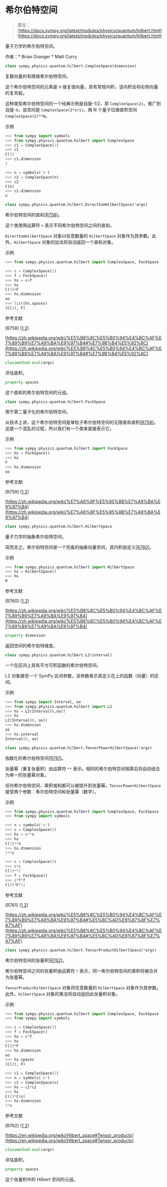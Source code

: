 # 希尔伯特空间

> 原文：[https://docs.sympy.org/latest/modules/physics/quantum/hilbert.html](https://docs.sympy.org/latest/modules/physics/quantum/hilbert.html)

量子力学的希尔伯特空间。

作者：* Brian Granger * Matt Curry

```py
class sympy.physics.quantum.hilbert.ComplexSpace(dimension)
```

复数向量的有限维希尔伯特空间。

这个希尔伯特空间的元素是 n 维复值向量，具有常规内积，该内积会将右侧向量的复共轭。

这种类型希尔伯特空间的一个经典示例是自旋-1/2，即 `ComplexSpace(2)`。推广到自旋-s，该空间是 `ComplexSpace(2*s+1)`。用 N 个量子位做直积空间 `ComplexSpace(2)**N`。

示例

```py
>>> from sympy import symbols
>>> from sympy.physics.quantum.hilbert import ComplexSpace
>>> c1 = ComplexSpace(2)
>>> c1
C(2)
>>> c1.dimension
2 
```

```py
>>> n = symbols('n')
>>> c2 = ComplexSpace(n)
>>> c2
C(n)
>>> c2.dimension
n 
```

```py
class sympy.physics.quantum.hilbert.DirectSumHilbertSpace(*args)
```

希尔伯特空间的直和[[R758]](#r758)。

这个类使用运算符 `+` 表示不同希尔伯特空间之间的直和。

`DirectSumHilbertSpace` 对象以任意数量的 `HilbertSpace` 对象作为其参数。此外，`HilbertSpace` 对象的加法将自动返回一个直和对象。

示例

```py
>>> from sympy.physics.quantum.hilbert import ComplexSpace, FockSpace 
```

```py
>>> c = ComplexSpace(2)
>>> f = FockSpace()
>>> hs = c+f
>>> hs
C(2)+F
>>> hs.dimension
oo
>>> list(hs.spaces)
[C(2), F] 
```

参考文献

[R758] ([1](#id1),[2](#id2))

[https://zh.wikipedia.org/wiki/%E5%B8%8C%E5%B0%94%E4%BC%AF%E7%89%B9%E7%A9%BA%E9%97%B4#%E7%9B%B4%E5%92%8C](https://zh.wikipedia.org/wiki/%E5%B8%8C%E5%B0%94%E4%BC%AF%E7%89%B9%E7%A9%BA%E9%97%B4#%E7%9B%B4%E5%92%8C)

```py
classmethod eval(args)
```

评估直积。

```py
property spaces
```

这个直和的希尔伯特空间的元组。

```py
class sympy.physics.quantum.hilbert.FockSpace
```

用于第二量子化的希尔伯特空间。

从技术上讲，这个希尔伯特空间是单粒子希尔伯特空间的无限直和直积[[R759]](#r759)。这是一个混乱的过程，所以我们有一个类来直接表示它。

示例

```py
>>> from sympy.physics.quantum.hilbert import FockSpace
>>> hs = FockSpace()
>>> hs
F
>>> hs.dimension
oo 
```

参考文献

[R759] ([1](#id3),[2](#id4))

[https://zh.wikipedia.org/wiki/%E7%A6%8F%E5%85%8B%E7%A9%BA%E9%97%B4](https://zh.wikipedia.org/wiki/%E7%A6%8F%E5%85%8B%E7%A9%BA%E9%97%B4)

```py
class sympy.physics.quantum.hilbert.HilbertSpace
```

量子力学的抽象希尔伯特空间。

简而言之，希尔伯特空间是一个完备的抽象向量空间，其内积由定义[[R760]](#r760)。

示例

```py
>>> from sympy.physics.quantum.hilbert import HilbertSpace
>>> hs = HilbertSpace()
>>> hs
H 
```

参考文献

[R760] ([1](#id5),[2](#id6))

[https://zh.wikipedia.org/wiki/%E5%B8%8C%E5%B0%94%E4%BC%AF%E7%89%B9%E7%A9%BA%E9%97%B4](https://zh.wikipedia.org/wiki/%E5%B8%8C%E5%B0%94%E4%BC%AF%E7%89%B9%E7%A9%BA%E9%97%B4)

```py
property dimension
```

返回空间的希尔伯特维度。

```py
class sympy.physics.quantum.hilbert.L2(interval)
```

一个在区间上具有平方可积函数的希尔伯特空间。

L2 对象接受一个 SymPy 区间参数，该参数表示其定义在上的函数（向量）的区间。

示例

```py
>>> from sympy import Interval, oo
>>> from sympy.physics.quantum.hilbert import L2
>>> hs = L2(Interval(0,oo))
>>> hs
L2(Interval(0, oo))
>>> hs.dimension
oo
>>> hs.interval
Interval(0, oo) 
```

```py
class sympy.physics.quantum.hilbert.TensorPowerHilbertSpace(*args)
```

指数化的希尔伯特空间[[R761]](#r761)。

张量幂（重复张量积）由运算符 `**` 表示。相同的希尔伯特空间相乘后将自动组合为单一的张量幂对象。

任何希尔伯特空间、乘积或和都可以被提升到张量幂。`TensorPowerHilbertSpace` 接受两个参数：希尔伯特空间和张量幂（数字）。

示例

```py
>>> from sympy.physics.quantum.hilbert import ComplexSpace, FockSpace
>>> from sympy import symbols 
```

```py
>>> n = symbols('n')
>>> c = ComplexSpace(2)
>>> hs = c**n
>>> hs
C(2)**n
>>> hs.dimension
2**n 
```

```py
>>> c = ComplexSpace(2)
>>> c*c
C(2)**2
>>> f = FockSpace()
>>> c*f*f
C(2)*F**2 
```

参考文献

[R761] ([1](#id7),[2](#id8))

[https://zh.wikipedia.org/wiki/%E5%B8%8C%E5%B0%94%E4%BC%AF%E7%89%B9%E7%A9%BA%E9%97%B4#%E5%BC%A0%E9%87%8F%E7%A7%AF](https://zh.wikipedia.org/wiki/%E5%B8%8C%E5%B0%94%E4%BC%AF%E7%89%B9%E7%A9%BA%E9%97%B4#%E5%BC%A0%E9%87%8F%E7%A7%AF)

```py
class sympy.physics.quantum.hilbert.TensorProductHilbertSpace(*args)
```

希尔伯特空间的张量积[[R762]](#r762)。

希尔伯特空间之间的张量积由运算符 `*` 表示，同一希尔伯特空间的乘积将被合并为张量幂。

`TensorProductHilbertSpace` 对象将任意数量的 `HilbertSpace` 对象作为其参数。此外，`HilbertSpace` 对象的乘法将自动返回此张量积对象。

示例

```py
>>> from sympy.physics.quantum.hilbert import ComplexSpace, FockSpace
>>> from sympy import symbols 
```

```py
>>> c = ComplexSpace(2)
>>> f = FockSpace()
>>> hs = c*f
>>> hs
C(2)*F
>>> hs.dimension
oo
>>> hs.spaces
(C(2), F) 
```

```py
>>> c1 = ComplexSpace(2)
>>> n = symbols('n')
>>> c2 = ComplexSpace(n)
>>> hs = c1*c2
>>> hs
C(2)*C(n)
>>> hs.dimension
2*n 
```

参考文献

[R762] ([1](#id9),[2](#id10))

[https://en.wikipedia.org/wiki/Hilbert_space#Tensor_products](https://en.wikipedia.org/wiki/Hilbert_space#Tensor_products)

```py
classmethod eval(args)
```

评估直积。

```py
property spaces
```

这个张量积中的 Hilbert 空间的元组。
